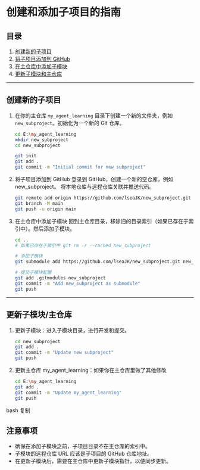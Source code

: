 # 创建和添加子项目的指南

## 目录
1. [创建新的子项目](#创建新的子项目)
2. [将子项目添加到 GitHub](#将子项目添加到GitHub)
3. [在主仓库中添加子模块](#在主仓库中添加子模块)
4. [更新子模块和主仓库](#更新子模块和主仓库)

---

## 创建新的子项目

1. 在你的主仓库 `my_agent_learning` 目录下创建一个新的文件夹，例如 `new_subproject`。初始化为一个新的 Git 仓库。
    ```bash
    cd E:\my_agent_learning
    mkdir new_subproject
    cd new_subproject

    git init
    git add .
    git commit -m "Initial commit for new subproject"
    ```
2. 将子项目添加到 GitHub
登录到 GitHub，创建一个新的空仓库，例如 new_subproject。
将本地仓库与远程仓库关联并推送代码。
    ```bash
    git remote add origin https://github.com/lseaJK/new_subproject.git
    git branch -M main
    git push -u origin main
    ```
3. 在主仓库中添加子模块
回到主仓库目录，移除旧的目录索引（如果已存在于索引中）。然后添加子模块。
    ```bash
    cd ..
    # 如果已存在于索引中 git rm -r --cached new_subproject

    # 添加子模块
    git submodule add https://github.com/lseaJK/new_subproject.git new_subproject

    # 提交子模块配置
    git add .gitmodules new_subproject
    git commit -m "Add new_subproject as submodule"
    git push
    ```
---
## 更新子模块/主仓库
1. 更新子模块：进入子模块目录，进行开发和提交。
    ```bash
    cd new_subproject
    git add .
    git commit -m "Update new subproject"
    git push
    ```
2. 更新主仓库 my_agent_learning：如果你在主仓库里做了其他修改
    ```bash
    cd E:\my_agent_learning
    git add .
    git commit -m "Update my_agent_learning"
    git push
    ```

bash
复制

## 注意事项
- 确保在添加子模块之前，子项目目录不在主仓库的索引中。
- 子模块的远程仓库 URL 应该是子项目的 GitHub 仓库地址。
- 在更新子模块后，需要在主仓库中更新子模块指针，以便同步更新。
